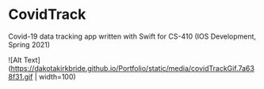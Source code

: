 # CovidTrack
Covid-19 data tracking app written with Swift for CS-410 (IOS Development, Spring 2021)

![Alt Text](https://dakotakirkbride.github.io/Portfolio/static/media/covidTrackGif.7a638f31.gif | width=100)




